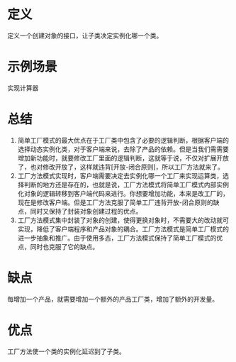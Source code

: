 ﻿# 定义
  定义一个创建对象的接口，让子类决定实例化哪一个类。
# 示例场景
  实现计算器
# 总结
1. 简单工厂模式的最大优点在于工厂类中包含了必要的逻辑判断，根据客户端的选择动态实例化类，对于客户端来说，去除了产品的依赖。但是当我们需需要增加新功能时，就要修改工厂里面的逻辑判断，这就等于说，不仅对扩展开放了，也对修改开放了，这样就违背[开放-闭合原则]，所以工厂方法就来了。
2. 工厂方法模式实现时，客户端需要决定去实例化哪一个工厂来实现运算类，选择判断的地方还是存在的，也就是说，工厂方法模式将简单工厂模式内部实例化对象的逻辑转移到客户端代码来进行。你想要增加功能，本来是改工厂的，现在是修改客户端。但是工厂方法克服了简单工厂违背开放-闭合原则的缺点，同时又保持了封装对象创建过程的优点。
3. 工厂方法模式集中封装了对象的创建，使得更换对象时，不需要大的改动就可实现，降低了客户端程序和产品对象的耦合。工厂方法模式是简单工厂模式的进一步抽象和推广。由于使用多态，工厂方法模式保持了简单工厂模式的优点，同时也克服了它的缺点。
# 缺点
  每增加一个产品，就需要增加一个额外的产品工厂类，增加了额外的开发量。
# 优点
  工厂方法使一个类的实例化延迟到了子类。
